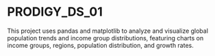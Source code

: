 # PRODIGY_DS_01
This project uses pandas and matplotlib to analyze and visualize global population trends and income group distributions, featuring charts on income groups, regions, population distribution, and growth rates.

